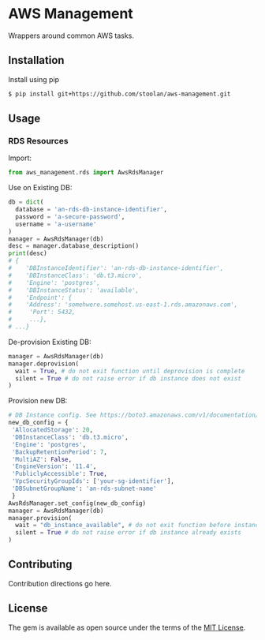 # AWS Management
Wrappers around common AWS tasks.

## Installation
Install using pip

```bash
$ pip install git+https://github.com/stoolan/aws-management.git
```

## Usage

### RDS Resources

Import:
```python
from aws_management.rds import AwsRdsManager
```

Use on Existing DB:

```python
db = dict(
  database = 'an-rds-db-instance-identifier',
  password = 'a-secure-password',
  username = 'a-username'
)
manager = AwsRdsManager(db)
desc = manager.database_description()
print(desc)
# {
#    'DBInstanceIdentifier': 'an-rds-db-instance-identifier',
#    'DBInstanceClass': 'db.t3.micro',
#    'Engine': 'postgres',
#    'DBInstanceStatus': 'available',
#    'Endpoint': {
#    'Address': 'somehwere.somehost.us-east-1.rds.amazonaws.com',
#     'Port': 5432,
#     ...},
# ...}
```

De-provision Existing DB:
```python
manager = AwsRdsManager(db)
manager.deprovision(
  wait = True, # do not exit function until deprovision is complete
  silent = True # do not raise error if db instance does not exist
)
```

Provision new DB:
```python
# DB Instance config. See https://boto3.amazonaws.com/v1/documentation/api/latest/reference/services/rds.html#RDS.Client.create_db_instance for optional args
new_db_config = {
 'AllocatedStorage': 20,
 'DBInstanceClass': 'db.t3.micro',
 'Engine': 'postgres',
 'BackupRetentionPeriod': 7,
 'MultiAZ': False,
 'EngineVersion': '11.4',
 'PubliclyAccessible': True,
 'VpcSecurityGroupIds': ['your-sg-identifier'],
 'DBSubnetGroupName': 'an-rds-subnet-name'
 }
AwsRdsManager.set_config(new_db_config)
manager = AwsRdsManager(db)
manager.provision(
  wait = "db_instance_available", # do not exit function before instance creation is complete
  silent = True # do not raise error if db instance already exists
)
```

## Contributing
Contribution directions go here.

## License
The gem is available as open source under the terms of the [MIT License](https://opensource.org/licenses/MIT).
